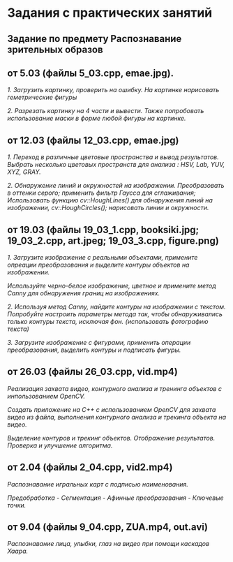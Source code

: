 # Задания с практических занятий 

## Задание по предмету Распознавание зрительных образов 
## от 5.03 (файлы 5_03.cpp, emae.jpg).

*1. Загрузить картинку, проверить на ошибку. На картинке нарисовать геметрические фигуры*

*2. Разрезать картинку на 4 части и вывести. Также попробовать использование маски в форме любой фигуры на картинке.*

## от 12.03 (файлы 12_03.cpp, emae.jpg)

*1. Переход в различные цветовые пространства и вывод результатов. Выбрать несколько цветовых пространств для анализа : HSV, Lab, YUV, XYZ, GRAY.*

*2. Обнаружение линий и окружностей на изображении. Преобразовать в оттенки серого; применить фильтр Гаусса для сглаживания; Использовать функцию cv::HoughLines() для обнаружения линий на изображении, cv::HoughCircles(); нарисовать линии и окружности.*

## от 19.03 (файлы 19_03_1.cpp, booksiki.jpg; 19_03_2.cpp, art.jpeg; 19_03_3.cpp, figure.png)

*1. Загрузите изображение с реальными объектами, примените опреации преобразования и выделите контуры объектов на изображении.*

*Используйте черно-белое изображение, цветное и примените метод Canny для обнаружения границ на изображениях.*

*2. Используя метод Canny, найдите контуры на изображении с текстом. Попробуйте настроить параметры метода так, чтобы обнаруживались только контуры текста, исключая фон. (использовать фотографию текста)*

*3. Загрузите изображение с фигурами, применить операции преобразования, выделить контуры и подписать фигуры.*

## от 26.03 (файлы 26_03.cpp, vid.mp4)

*Реализация захвата видео, контурного анализа и тренинга объектов с инпользованием OpenCV.*

*Создать приложение на C++ с использованием OpenCV для захвата видео из файла, выполнения контурного анализа и трекинга объекта на видео.*

*Выделение контуров и трекинг объектов. Отображение результатов. Проверка и улучшение алгоритма.*

## от 2.04 (файлы 2_04.cpp, vid2.mp4)

*Распознавание игральных карт с подписью наименования.*

*Предобработка - Сегментация - Афинные преобразования - Ключевые точки.*

## от 9.04 (файлы 9_04.cpp, ZUA.mp4, out.avi)

*Распознавание лица, улыбки, глаз на видео при помощи каскадов Хаара.*
